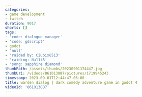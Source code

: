 ```yaml
---
categories:
- game development
- twitch
duration: 9017
shorts: []
tags:
- 'code: dialogue manager'
- 'code: gdscript'
- godot
- 'null'
- 'raided by: Ciubix8513'
- 'raiding: Na11t3'
- 'song: sapphire diamond'
thumbPath: /assets/thumbs/20230901174447.jpg
thumbUri: /videos/861013887/pictures/1719945243
timestamp: 2023-09-01T12:44:47-05:00
title: warden dialog | dark comedy adventure game in godot 4
videoId: '861013887'
---
```

